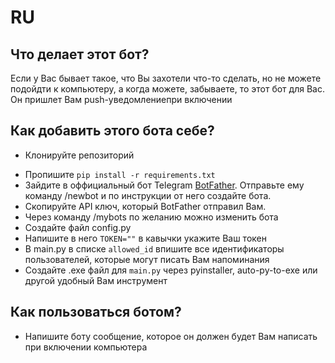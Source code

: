 # RU
## Что делает этот бот?
Если у Вас бывает такое, что Вы захотели что-то сделать, но не можете подойдти к компьютеру, а когда можете, забываете, то этот бот для Вас.
Он пришлет Вам push-уведомлениепри включении

## Как добавить этого бота себе?
- Клонируйте репозиторий
* Пропишите `pip install -r requirements.txt`
* Зайдите в оффициальный бот Telegram [BotFather](https://t.me/BotFather). Отправьте ему команду /newbot и по инструкции от него создайте бота.
* Скопируйте API ключ, который BotFather отправил Вам.
* Через команду /mybots по желанию можно изменить бота
* Создайте файл config.py
* Напишите в него `TOKEN=""` в кавычки укажите Ваш токен
* В main.py в списке `allowed_id` впишите все идентификаторы пользователей, которые могут писать Вам напоминания
* Создайте .exe файл для `main.py` через pyinstaller, auto-py-to-exe или другой удобный Вам инструмент

## Как пользоваться ботом?
- Напишите боту сообщение, которое он должен будет Вам написать при включении компьютера
